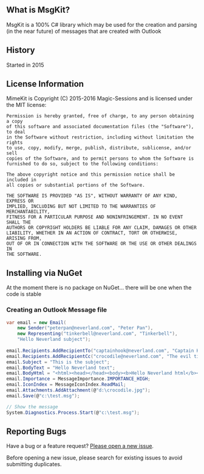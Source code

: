 ## What is MsgKit?

MsgKit is a 100% C# library which may be used for the creation and parsing (in the near future) of messages that are created with Outlook

## History

Started in 2015

## License Information

MimeKit is Copyright (C) 2015-2016 Magic-Sessions and is licensed under the MIT license:

    Permission is hereby granted, free of charge, to any person obtaining a copy
    of this software and associated documentation files (the "Software"), to deal
    in the Software without restriction, including without limitation the rights
    to use, copy, modify, merge, publish, distribute, sublicense, and/or sell
    copies of the Software, and to permit persons to whom the Software is
    furnished to do so, subject to the following conditions:

    The above copyright notice and this permission notice shall be included in
    all copies or substantial portions of the Software.

    THE SOFTWARE IS PROVIDED "AS IS", WITHOUT WARRANTY OF ANY KIND, EXPRESS OR
    IMPLIED, INCLUDING BUT NOT LIMITED TO THE WARRANTIES OF MERCHANTABILITY,
    FITNESS FOR A PARTICULAR PURPOSE AND NONINFRINGEMENT. IN NO EVENT SHALL THE
    AUTHORS OR COPYRIGHT HOLDERS BE LIABLE FOR ANY CLAIM, DAMAGES OR OTHER
    LIABILITY, WHETHER IN AN ACTION OF CONTRACT, TORT OR OTHERWISE, ARISING FROM,
    OUT OF OR IN CONNECTION WITH THE SOFTWARE OR THE USE OR OTHER DEALINGS IN
    THE SOFTWARE.

## Installing via NuGet

At the moment there is no package on NuGet... there will be one when the code is stable

### Creating an Outlook Message file

```csharp
var email = new Email(
	new Sender("peterpan@neverland.com", "Peter Pan"),
	new Representing("tinkerbell@neverland.com", "Tinkerbell"), 
	"Hello Neverland subject");
					  
email.Recipients.AddRecipientTo("captainhook@neverland.com", "Captain Hook");
email.Recipients.AddRecipientCc("crocodile@neverland.com", "The evil ticking crocodile");
email.Subject = "This is the subject";
email.BodyText = "Hello Neverland text";
email.BodyHtml = "<html><head></head><body><b>Hello Neverland html</b></body></html>";
email.Importance = MessageImportance.IMPORTANCE_HIGH;
email.IconIndex = MessageIconIndex.ReadMail;
email.Attachments.AddAttachment(@"d:\crocodile.jpg");
email.Save(@"c:\test.msg");

// Show the message
System.Diagnostics.Process.Start(@"c:\test.msg");
```

## Reporting Bugs

Have a bug or a feature request? [Please open a new issue](https://github.com/Sicos1977/MsgKit/issues).

Before opening a new issue, please search for existing issues to avoid submitting duplicates.
